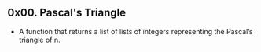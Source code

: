 ## 0x00. Pascal's Triangle
- A function that returns a list of lists of integers representing the Pascal’s triangle of n.